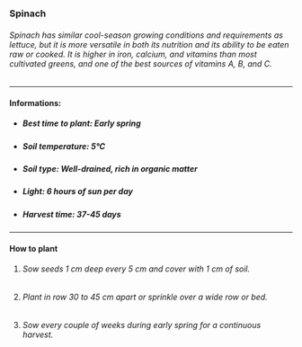 ### Spinach

###### Spinach has similar cool-season growing conditions and requirements as lettuce, but it is more versatile in both its nutrition and its ability to be eaten raw or cooked. It is higher in iron, calcium, and vitamins than most cultivated greens, and one of the best sources of vitamins A, B, and C.

---

#### Informations:

- ##### Best time to plant: Early spring
- ##### Soil temperature: 5°C
- ##### Soil type: Well-drained, rich in organic matter
- ##### Light: 6 hours of sun per day
- ##### Harvest time: 37-45 days

---

#### How to plant

1. ###### Sow seeds 1 cm deep every 5 cm and cover with 1 cm of soil.
2. ###### Plant in row 30 to 45 cm apart or sprinkle over a wide row or bed.
3. ###### Sow every couple of weeks during early spring for a continuous harvest.